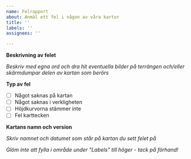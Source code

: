 ```yaml
---
name: Felrapport
about: Anmäl ett fel i någon av våra kartor
title: ''
labels: ''
assignees: ''

---
```


**Beskrivning av felet**

_Beskriv med egna ord och dra hit eventuella bilder på terrängen och/eller skärmdumpar delen av kartan som berörs_

**Typ av fel**

- [ ] Något saknas på kartan
- [ ] Något saknas i verkligheten
- [ ] Höjdkurvorna stämmer inte
- [ ] Fel karttecken

**Kartans namn och version**

_Skriv namnet och datumet som står på kartan du sett felet på_


_Glöm inte att fylla i område under "Labels" till höger - tack på förhand!_
